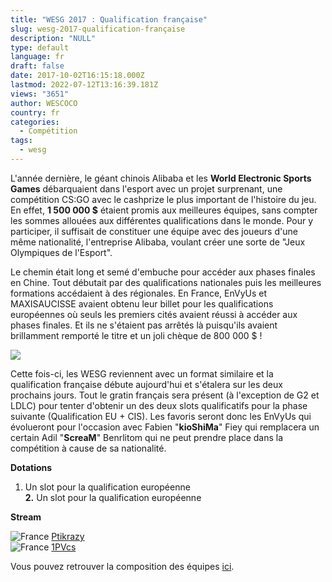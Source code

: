 ```yaml
---
title: "WESG 2017 : Qualification française"
slug: wesg-2017-qualification-française
description: "NULL"
type: default
language: fr
draft: false
date: 2017-10-02T16:15:18.000Z
lastmod: 2022-07-12T13:16:39.181Z
views: "3651"
author: WESCOCO
country: fr
categories:
  - Compétition
tags:
  - wesg
---
```

L'année dernière, le géant chinois Alibaba et les **World Electronic Sports Games** débarquaient dans l'esport avec un projet surprenant, une compétition CS:GO avec le cashprize le plus important de l'histoire du jeu. En effet, **1 500 000 $** étaient promis aux meilleures équipes, sans compter les sommes allouées aux différentes qualifications dans le monde. Pour y participer, il suffisait de constituer une équipe avec des joueurs d'une même nationalité, l'entreprise Alibaba, voulant créer une sorte de "Jeux Olympiques de l'Esport".

Le chemin était long et semé d'embuche pour accéder aux phases finales en Chine. Tout débutait par des qualifications nationales puis les meilleures formations accédaient à des régionales. En France, EnVyUs et MAXISAUCISSE avaient obtenu leur billet pour les qualifications européennes où seuls les premiers cités avaient réussi à accéder aux phases finales. Et ils ne s'étaient pas arrêtés là puisqu'ils avaient brillamment remporté le titre et un joli chèque de 800 000 $ !

![](/images/articles/59d25dc37f524/images/GnhRcTrf0e04m1QU7Qrhk3NM0sdWNw7IXg51ijqd.jpeg)

Cette fois-ci, les WESG reviennent avec un format similaire et la qualification française débute aujourd'hui et s'étalera sur les deux prochains jours. Tout le gratin français sera présent (à l'exception de G2 et LDLC) pour tenter d'obtenir un des deux slots qualificatifs pour la phase suivante (Qualification EU + CIS). Les favoris seront donc les EnVyUs qui évolueront pour l'occasion avec Fabien "**kioShiMa**" Fiey qui remplacera un certain Adil "**ScreaM**" Benrlitom qui ne peut prendre place dans la compétition à cause de sa nationalité. 

**Dotations** 

1. Un slot pour la qualification européenne  
**2.** Un slot pour la qualification européenne

**Stream**

![France](/images/countries/fr.svg)⁠ [Ptikrazy](https://go.twitch.tv/esl%5Fptikrazy)  
![France](/images/countries/fr.svg)⁠ [1PVcs](https://go.twitch.tv/1PVCS)

Vous pouvez retrouver la composition des équipes [ici](https://en.wesg.com/en/csgo/tournaments/1446/matches).
